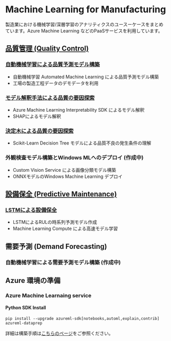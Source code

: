 # Machine Learning for Manufacturing #

製造業における機械学習/深層学習のアナリティクスのユースーケースをまとめています。Azure Machine Learning などのPaaSサービスを利用しています。


## [品質管理 (Quality Control)](./Quality-Control) ##
### [**自動機械学習による品質予測モデル構築**](./Quality-Control/Quality-Prediction)
- 自動機械学習 Automated Machine Learning による品質予測モデル構築
- 工場の製造工程データのデモデータを利用

### [**モデル解釈手法による品質の要因探索**](./Quality-Control/Root-Cause-Analysis-Explainability)
- Azure Machine Learning Interpretability SDK によるモデル解釈
- SHAPによるモデル解釈

### [**決定木による品質の要因探索**](./Quality-Control/Statistics-approach)
- Scikit-Learn Decision Tree モデルによる品質不良の発生条件の理解

### 外観検査モデル構築とWindows MLへのデプロイ (作成中)
- Custom Vision Service による画像分類モデル構築
- ONNXモデルのWindows Machine Learning デプロイ

## [設備保全 (Predictive Maintenance)](./Predictive-Maintenance) ##
### [**LSTMによる設備保全**](./Predictive-Maintenance/Predict-RUL-lstm-remote)
- LSTMによるRULの時系列予測モデル作成
- Machine Learning Compute による高速モデル学習

## 需要予測 (Demand Forecasting) ##
### 自動機械学習による需要予測モデル構築 (作成中)


## Azure 環境の準備

### Azure Machine Learnaing service 
#### Python SDK Install
```
pip install --upgrade azureml-sdk[notebooks,automl,explain,contrib] azureml-dataprep
```

詳細は構築手順は[こちらのページ](./Setup-AMLservice.md)をご参照ください。
